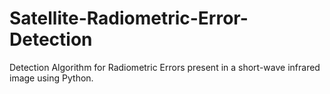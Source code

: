 # Satellite-Radiometric-Error-Detection
Detection Algorithm for Radiometric Errors present in a short-wave infrared image using Python.
